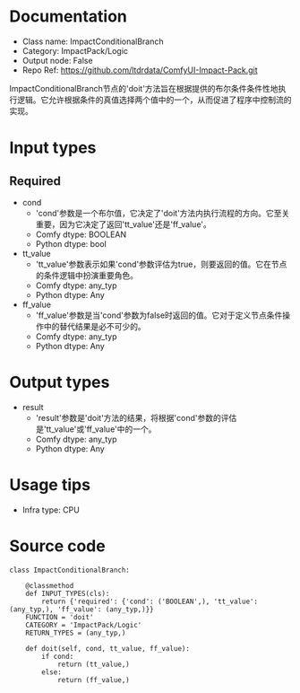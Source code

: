 # Documentation
- Class name: ImpactConditionalBranch
- Category: ImpactPack/Logic
- Output node: False
- Repo Ref: https://github.com/ltdrdata/ComfyUI-Impact-Pack.git

ImpactConditionalBranch节点的'doit'方法旨在根据提供的布尔条件条件性地执行逻辑。它允许根据条件的真值选择两个值中的一个，从而促进了程序中控制流的实现。

# Input types
## Required
- cond
    - 'cond'参数是一个布尔值，它决定了'doit'方法内执行流程的方向。它至关重要，因为它决定了返回'tt_value'还是'ff_value'。
    - Comfy dtype: BOOLEAN
    - Python dtype: bool
- tt_value
    - 'tt_value'参数表示如果'cond'参数评估为true，则要返回的值。它在节点的条件逻辑中扮演重要角色。
    - Comfy dtype: any_typ
    - Python dtype: Any
- ff_value
    - 'ff_value'参数是当'cond'参数为false时返回的值。它对于定义节点条件操作中的替代结果是必不可少的。
    - Comfy dtype: any_typ
    - Python dtype: Any

# Output types
- result
    - 'result'参数是'doit'方法的结果，将根据'cond'参数的评估是'tt_value'或'ff_value'中的一个。
    - Comfy dtype: any_typ
    - Python dtype: Any

# Usage tips
- Infra type: CPU

# Source code
```
class ImpactConditionalBranch:

    @classmethod
    def INPUT_TYPES(cls):
        return {'required': {'cond': ('BOOLEAN',), 'tt_value': (any_typ,), 'ff_value': (any_typ,)}}
    FUNCTION = 'doit'
    CATEGORY = 'ImpactPack/Logic'
    RETURN_TYPES = (any_typ,)

    def doit(self, cond, tt_value, ff_value):
        if cond:
            return (tt_value,)
        else:
            return (ff_value,)
```